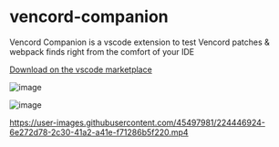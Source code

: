 # vencord-companion

Vencord Companion is a vscode extension to test Vencord patches & webpack finds right from the comfort of your IDE

[Download on the vscode marketplace](https://marketplace.visualstudio.com/items?itemName=Vendicated.vencord-companion)

![image](https://user-images.githubusercontent.com/45497981/224365555-60e968a1-d2d0-4aee-b29b-e5714273682c.png)

![image](https://user-images.githubusercontent.com/45497981/224377149-b1569eac-9411-4f55-849a-950ba5b06f37.png)


https://user-images.githubusercontent.com/45497981/224446924-6e272d78-2c30-41a2-a41e-f71286b5f220.mp4

